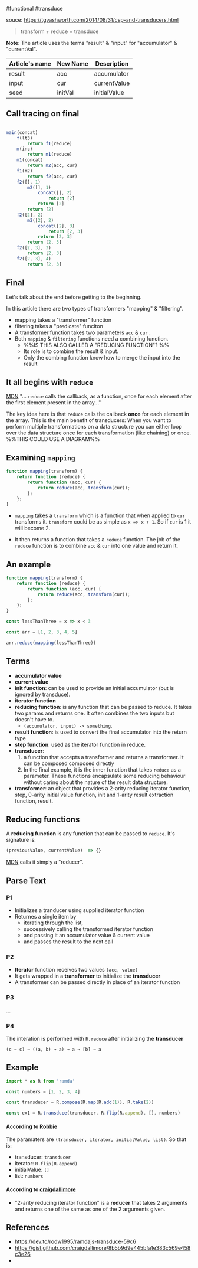 #functional #transduce 

souce: https://tgvashworth.com/2014/08/31/csp-and-transducers.html

> transform + reduce = transduce

**Note**: The article uses the terms "result" & "input" for "accumulator" & "currentVal". 

| Article's name | New Name | Description |
| -------------- | -------- | ----------- |
| result | acc | accumulator |
| input | cur | currentValue |
| seed | initVal | initialValue |



## Call tracing on final

```js

main(concat)
	f(lt3)
		return f1(reduce)
	m(inc)
		return m1(reduce)
	m1(concat)
		return m2(acc, cur)
	f1(m2)
		return f2(acc, cur)
	f2([], 1)
		m2([], 1)
			concat([], 2)
				return [2]
			return [2]
		return [2]
	f2([2], 2)
		m2([2], 2)
			concat([2], 3)
				return [2, 3]
			return [2, 3]
		return [2, 3]
	f2([2, 3], 3)
		return [2, 3]
	f2([2, 3], 4)
		return [2, 3]

```



## Final

Let's talk about the end before getting to the beginning.

In this article there are two types of transformers "mapping" & "filtering".

- mapping takes a "transformer" function
- filtering takes a "predicate" funciton
- A transformer function takes two parameters `acc` & `cur` .
- Both `mapping` & `filtering` functions need a combining function. 
	- %%IS THIS ALSO CALLED A "REDUCING FUNCTION"? %%
	- Its role is to combine the result & input. 
	- Only the combing function know how to merge the input into the result


## It all begins with `reduce`

[MDN](https://developer.mozilla.org/en-US/docs/Web/JavaScript/Reference/Global_Objects/Array/Reduce#description) "... `reduce` calls the callback, as a function, once for each element after the first element present in the array..."

The key idea here is that `reduce`  calls the callback **once** for each element in the array. This is the main benefit of transducers: When you want to perform multiple transformations on a data structure you can either loop over the data structure once for each transformation (like chaining) or once. %%THIS COULD USE A DIAGRAM%%


## Examining `mapping`

```js
function mapping(transform) {
    return function (reduce) {
        return function (acc, cur) {
            return reduce(acc, transform(cur));
        };
    };
}
```

* `mapping` takes a `transform` which is a function that when applied to `cur` transforms it. `transform` could be as simple as `x => x + 1`. So if `cur` is 1 it will become 2.
- It then returns a function  that takes a `reduce` function. The job of the `reduce` function is to combine `acc` & `cur` into one value and return it.


## An example

```js
function mapping(transform) {
    return function (reduce) {
        return function (acc, cur) {
            return reduce(acc, transform(cur));
        };
    };
}

const lessThanThree = x => x < 3

const arr = [1, 2, 3, 4, 5]

arr.reduce(mapping(lessThanThree))
```




## Terms
- **accumulator value**
- **current value**
- **init function**: can be used to provide an initial accumulator (but is ignored by transduce).
- **iterator function**
- **reducing function**: is any function that can be passed to reduce. It takes two params and returns one. It often combines the two inputs but doesn't have to.
	- `(accumulator, input) -> something`.
 - **result function**: is used to convert the final accumulator into the return type
- **step function**: used as the iterator function in reduce.
- **transducer**: 
	1. a function that accepts a transformer and returns a transformer. It can be composed composed directly
	2. In the final example, it is the inner function that takes `reduce` as a parameter. These functions encapsulate some reducing behaviour without caring about the nature of the result data structure.
- **transformer**: an object that provides a 2-arity reducing iterator function, step, 0-arity initial value function, init and 1-arity result extraction function, result.

## Reducing functions

A **reducing function** is any function that can be passed to `reduce`. It's signature is:

```js
(previousValue, currentValue)  => {}
```

[MDN](https://developer.mozilla.org/en-US/docs/Web/JavaScript/Reference/Global_Objects/Array/Reduce) calls it simply a "reducer".


## Parse Text

### P1

- Initializes a tranducer using supplied iterator function
- Returnes a single item by 
	- iterating through the list, 
	- successively calling the transformed iterator function 
	- and passing it an accumulator value & current value
	- and passes the result to the next call

### P2

- **Iterator** function receives two values `(acc, value)`
- It gets wrapped in a **transformer** to initialize the **transducer**
- A transformer can be passed directly in place of an iterator function

### P3

...

### P4

The interation is performed with `R.reduce` after initializing the **transducer**

`(c → c) → ((a, b) → a) → a → [b] → a`

## Example

```js
import * as R from 'ramda'

const numbers = [1, 2, 3, 4]

const transducer = R.compose(R.map(R.add(1)), R.take(2))

const ex1 = R.transduce(transducer, R.flip(R.append), [], numbers)
```

#### According to [Robbie](https://dev.to/rodw1995/ramdajs-transduce-59c6) 
The paramaters are `(transducer, iterator, initialValue, list)`. So that is:

- transducer: `transducer`
- iterator: `R.flip(R.append)`
- initialValue: `[]`
- list: `numbers`


#### According to [craigdallimore](https://gist.github.com/craigdallimore/8b5b9d9e445bfa1e383c569e458c3e26#also-see)

- "2-arity reducing iterator function" is a **reducer** that takes 2 arguments and returns one of the same as one of the 2 arguments given.


## References
- https://dev.to/rodw1995/ramdajs-transduce-59c6
- https://gist.github.com/craigdallimore/8b5b9d9e445bfa1e383c569e458c3e26
- 
